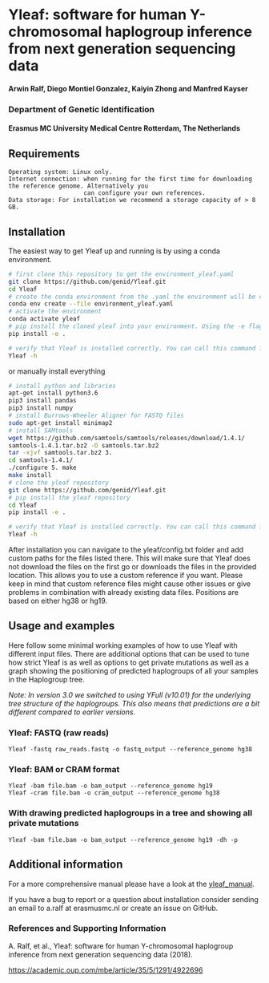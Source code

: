 # Yleaf: software for human Y-chromosomal haplogroup inference from next generation sequencing data

#### Arwin Ralf, Diego Montiel Gonzalez, Kaiyin Zhong and Manfred Kayser

### Department of Genetic Identification 
#### Erasmus MC University Medical Centre Rotterdam, The Netherlands

## Requirements

    Operating system: Linux only. 
    Internet connection: when running for the first time for downloading the reference genome. Alternatively you 
                         can configure your own references.
    Data storage: For installation we recommend a storage capacity of > 8 GB. 

## Installation

The easiest way to get Yleaf up and running is by using a conda environment. 

```bash
# first clone this repository to get the environment_yleaf.yaml
git clone https://github.com/genid/Yleaf.git
cd Yleaf
# create the conda environment from the .yaml the environment will be called yleaf
conda env create --file environment_yleaf.yaml
# activate the environment
conda activate yleaf
# pip install the cloned yleaf into your environment. Using the -e flag allows you to modify the config file in your cloned folder
pip install -e .

# verify that Yleaf is installed correctly. You can call this command from any directory on your system
Yleaf -h 
```      
or manually install everything
```bash
# install python and libraries
apt-get install python3.6
pip3 install pandas
pip3 install numpy
# install Burrows-Wheeler Aligner for FASTQ files
sudo apt-get install minimap2 
# install SAMtools
wget https://github.com/samtools/samtools/releases/download/1.4.1/
samtools-1.4.1.tar.bz2 -O samtools.tar.bz2
tar -xjvf samtools.tar.bz2 3. 
cd samtools-1.4.1/
./configure 5. make
make install
# clone the yleaf repository
git clone https://github.com/genid/Yleaf.git
# pip install the yleaf repository
cd Yleaf
pip install -e .

# verify that Yleaf is installed correctly. You can call this command from any directory on your system
Yleaf -h 
```
After installation you can navigate to the yleaf/config.txt folder and add custom paths for the files listed there. This will make sure that Yleaf does not download the files on the first go or downloads the files in the provided location. This allows you to use a custom reference if you want. Please keep in mind that custom reference files might cause other issues or give problems in combination with already existing data files. Positions are based on either hg38 or hg19.

## Usage and examples
Here follow some minimal working examples of how to use Yleaf with different input files. There are additional options
that can be used to tune how strict Yleaf is as well as options to get private mutations as well as a graph showing 
the positioning of predicted haplogroups of all your samples in the Haplogroup tree.

_Note: In version 3.0 we switched to using YFull (v10.01) for the underlying tree structure of the haplogroups.
 This also means that predictions are a bit different compared to earlier versions._
### Yleaf: FASTQ (raw reads)

    Yleaf -fastq raw_reads.fastq -o fastq_output --reference_genome hg38
        
### Yleaf: BAM or CRAM format
    Yleaf -bam file.bam -o bam_output --reference_genome hg19 
    Yleaf -cram file.bam -o cram_output --reference_genome hg38 

### With drawing predicted haplogroups in a tree and showing all private mutations

    Yleaf -bam file.bam -o bam_output --reference_genome hg19 -dh -p

## Additional information

For a more comprehensive manual please have a look at the [yleaf_manual](yleaf_manual.pdf).

If you have a bug to report or a question about installation consider sending an email to 
 a.ralf at erasmusmc.nl or create an issue on GitHub.


### References and Supporting Information
A. Ralf, et al., Yleaf: software for human Y-chromosomal haplogroup inference from next generation sequencing data (2018).

https://academic.oup.com/mbe/article/35/5/1291/4922696

